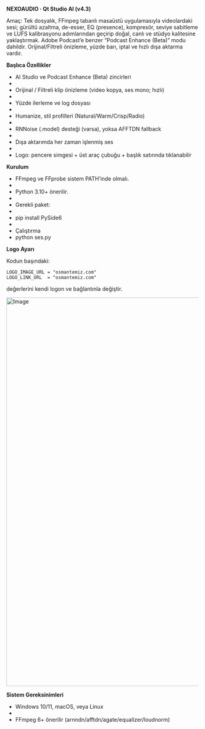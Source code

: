 **NEXOAUDIO · Qt Studio AI (v4.3)**

Amaç: Tek dosyalık, FFmpeg tabanlı masaüstü uygulamasıyla videolardaki sesi; gürültü azaltma, de-esser, EQ (presence), kompresör, seviye sabitleme ve LUFS kalibrasyonu adımlarından geçirip doğal, canlı ve stüdyo kalitesine yaklaştırmak. Adobe Podcast’e benzer “Podcast Enhance (Beta)” modu dahildir. Orijinal/Filtreli önizleme, yüzde barı, iptal ve hızlı dışa aktarma vardır.

**Başlıca Özellikler**

- AI Studio ve Podcast Enhance (Beta) zincirleri
- 
- Orijinal / Filtreli klip önizleme (video kopya, ses mono; hızlı)
- 
- Yüzde ilerleme ve log dosyası
- 
- Humanize, stil profilleri (Natural/Warm/Crisp/Radio)
- 
- RNNoise (.model) desteği (varsa), yoksa AFFTDN fallback
- 
- Dışa aktarımda her zaman işlenmiş ses
- 
- Logo: pencere simgesi + üst araç çubuğu + başlık satırında tıklanabilir


**Kurulum**


- FFmpeg ve FFprobe sistem PATH’inde olmalı.
- 
- Python 3.10+ önerilir.
- 
- Gerekli paket:
- 
- pip install PySide6
- 
- Çalıştırma
- python ses.py

**Logo Ayarı**

Kodun başındaki:

```
LOGO_IMAGE_URL = "osmantemiz.com"
LOGO_LINK_URL  = "osmantemiz.com"
```


değerlerini kendi logon ve bağlantınla değiştir.


<img width="1917" height="1016" alt="Image" src="https://github.com/user-attachments/assets/ba817218-da2e-42d4-9894-04f683451cee" />

**Sistem Gereksinimleri**

- Windows 10/11, macOS, veya Linux
- 
- FFmpeg 6+ önerilir (arnndn/afftdn/agate/equalizer/loudnorm)
